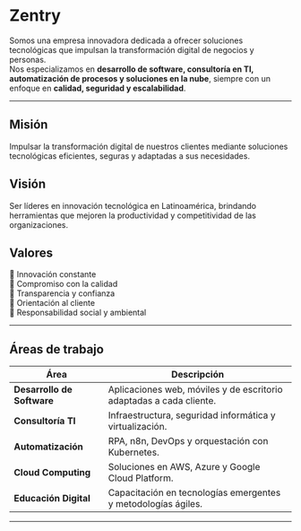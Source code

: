 # Zentry

Somos una empresa innovadora dedicada a ofrecer soluciones tecnológicas que impulsan la transformación digital de negocios y personas.  
Nos especializamos en **desarrollo de software, consultoría en TI, automatización de procesos y soluciones en la nube**, siempre con un enfoque en **calidad, seguridad y escalabilidad**.

---

## Misión
Impulsar la transformación digital de nuestros clientes mediante soluciones tecnológicas eficientes, seguras y adaptadas a sus necesidades.

## Visión
Ser líderes en innovación tecnológica en Latinoamérica, brindando herramientas que mejoren la productividad y competitividad de las organizaciones.

## Valores
🔹 Innovación constante  
🔹 Compromiso con la calidad  
🔹 Transparencia y confianza  
🔹 Orientación al cliente  
🔹 Responsabilidad social y ambiental  

---

## Áreas de trabajo

| Área | Descripción |
|------|--------------|
| **Desarrollo de Software** | Aplicaciones web, móviles y de escritorio adaptadas a cada cliente. |
| **Consultoría TI** | Infraestructura, seguridad informática y virtualización. |
| **Automatización** | RPA, n8n, DevOps y orquestación con Kubernetes. |
| **Cloud Computing** | Soluciones en AWS, Azure y Google Cloud Platform. |
| **Educación Digital** | Capacitación en tecnologías emergentes y metodologías ágiles. |

---
